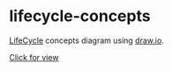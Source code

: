 # lifecycle-concepts
[LifeCycle](https://github.com/oilshit/lifecycle) concepts diagram using [draw.io](https://draw.io).

[Click for view](https://app.diagrams.net/#Uhttps%3A%2F%2Fraw.githubusercontent.com%2Foilshit%2Flifecycle-concepts%2Fmain%2Foilshit%2520lifecycle%2520concepts.drawio)
